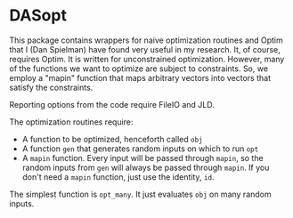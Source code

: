 # DASopt

This package contains wrappers for naive optimization routines and Optim that I (Dan Spielman) have found very useful in my research.  It, of course, requires Optim.
It is written for unconstrained optimization.  However, many of the functions we want to optimize are subject to constraints. So, we employ a "mapin" function that maps arbitrary vectors into vectors that satisfy the constraints.

Reporting options from the code require FileIO and JLD.


The optimization routines require:
* A function to be optimized, henceforth called `obj`
* A function `gen` that generates random inputs on which to run `opt`
* A `mapin` function.  Every input will be passed through `mapin`, so the random inputs from `gen` will always be passed through `mapin`. If you don't need a `mapin` function, just use the identity, `id`.

The simplest function is `opt_many`.
It just evaluates `obj` on many random inputs.
